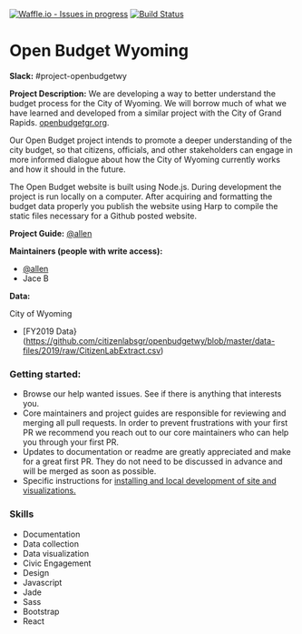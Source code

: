 [![Waffle.io - Issues in progress](https://badge.waffle.io/citizenlabsgr/openbudgetwy.png?label=in%20progress&title=In%20Progress)](http://waffle.io/citizenlabsgr/openbudgetwy)
[![Build Status](https://travis-ci.org/citizenlabsgr/openbudgetwy.svg?branch=master)](https://travis-ci.org/citizenlabsgr/openbudgetwy)


# Open Budget Wyoming

**Slack:** #project-openbudgetwy

**Project Description:**
We are developing a way to better understand the budget process for the City of Wyoming. We will borrow much of what we have learned and developed from a similar project with the City of Grand Rapids. [openbudgetgr.org](http://openbudgetgr.org).

Our Open Budget project intends to promote a deeper understanding of the city budget, so that citizens, officials, and other stakeholders can engage in more informed dialogue about how the City of Wyoming currently works and how it should in the future.

The Open Budget website is built using Node.js. During development the project is run locally on a computer. After acquiring and formatting the budget data properly you publish the website using Harp to compile the static files necessary for a Github posted website.

**Project Guide:**  [@allen](https://citizenlabs.slack.com/messages/@allen/)

**Maintainers (people with write access):**
* [@allen](https://citizenlabs.slack.com/messages/@allen/)
* Jace B

**Data:**

City of Wyoming

- [FY2019 Data}(https://github.com/citizenlabsgr/openbudgetwy/blob/master/data-files/2019/raw/CitizenLabExtract.csv)

### Getting started:
* Browse our help wanted issues. See if there is anything that interests you.
* Core maintainers and project guides are responsible for reviewing and merging all pull requests. In order to prevent frustrations with your first PR we recommend you reach out to our core maintainers who can help you through your first PR.
* Updates to documentation or readme are greatly appreciated and make for a great first PR. They do not need to be discussed in advance and will be merged as soon as possible.
* Specific instructions for [installing and local development of site and visualizations.](https://github.com/citizenlabsgr/openbudgetwy/blob/master/CONTRIBUTING.md)


### Skills
- Documentation
- Data collection
- Data visualization
- Civic Engagement
- Design
- Javascript
- Jade
- Sass
- Bootstrap
- React
